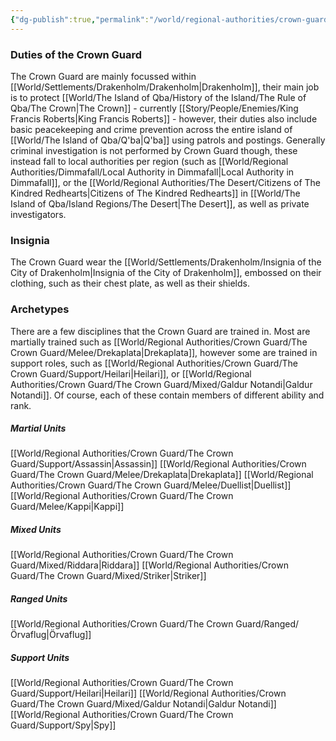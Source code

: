 ```yaml
---
{"dg-publish":true,"permalink":"/world/regional-authorities/crown-guard/the-crown-guard/the-crown-guard/"}
---
```



### Duties of the Crown Guard
The Crown Guard are mainly focussed within [[World/Settlements/Drakenholm/Drakenholm\|Drakenholm]], their main job is to protect [[World/The Island of Qba/History of the Island/The Rule of Qba/The Crown\|The Crown]] - currently [[Story/People/Enemies/King Francis Roberts\|King Francis Roberts]] - however, their duties also include basic peacekeeping and crime prevention across the entire island of [[World/The Island of Qba/Q'ba\|Q'ba]] using patrols and postings. Generally criminal investigation is not performed by Crown Guard though, these instead fall to local authorities per region (such as [[World/Regional Authorities/Dimmafall/Local Authority in Dimmafall\|Local Authority in Dimmafall]], or the [[World/Regional Authorities/The Desert/Citizens of The Kindred Redhearts\|Citizens of The Kindred Redhearts]] in [[World/The Island of Qba/Island Regions/The Desert\|The Desert]], as well as private investigators.

### Insignia
The Crown Guard wear the [[World/Settlements/Drakenholm/Insignia of the City of Drakenholm\|Insignia of the City of Drakenholm]], embossed on their clothing, such as their chest plate, as well as their shields.

### Archetypes
There are a few disciplines that the Crown Guard are trained in. Most are martially trained such as [[World/Regional Authorities/Crown Guard/The Crown Guard/Melee/Drekaplata\|Drekaplata]], however some are trained in support roles, such as [[World/Regional Authorities/Crown Guard/The Crown Guard/Support/Heilari\|Heilari]], or [[World/Regional Authorities/Crown Guard/The Crown Guard/Mixed/Galdur Notandi\|Galdur Notandi]]. Of course, each of these contain members of different ability and rank.

##### Martial Units
[[World/Regional Authorities/Crown Guard/The Crown Guard/Support/Assassin\|Assassin]]
[[World/Regional Authorities/Crown Guard/The Crown Guard/Melee/Drekaplata\|Drekaplata]]
[[World/Regional Authorities/Crown Guard/The Crown Guard/Melee/Duellist\|Duellist]]
[[World/Regional Authorities/Crown Guard/The Crown Guard/Melee/Kappi\|Kappi]]

##### Mixed Units
[[World/Regional Authorities/Crown Guard/The Crown Guard/Mixed/Riddara\|Riddara]]
[[World/Regional Authorities/Crown Guard/The Crown Guard/Mixed/Striker\|Striker]]

##### Ranged Units
[[World/Regional Authorities/Crown Guard/The Crown Guard/Ranged/Örvaflug\|Örvaflug]]

##### Support Units
[[World/Regional Authorities/Crown Guard/The Crown Guard/Support/Heilari\|Heilari]]
[[World/Regional Authorities/Crown Guard/The Crown Guard/Mixed/Galdur Notandi\|Galdur Notandi]]
[[World/Regional Authorities/Crown Guard/The Crown Guard/Support/Spy\|Spy]]